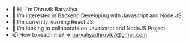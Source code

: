 - 👋 Hi, I’m Dhruvik Barvaliya
- 👀 I’m interested in Backend Developing with Javascript and Node JS.
- 🌱 I’m currently learning React JS.
- 💞️ I’m looking to collaborate on Javascript and NodeJS Project.
- 📫 How to reach me? => barvaliyadhruvik7@gmail.com

<!---
Dhruvik94/Dhruvik94 is a ✨ special ✨ repository because its `README.md` (this file) appears on your GitHub profile.
You can click the Preview link to take a look at your changes.
--->
